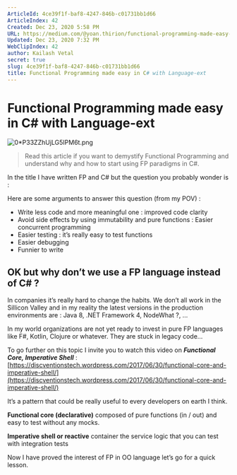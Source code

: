 ```yaml
---
ArticleId: 4ce39f1f-baf8-4247-846b-c01731bb1d66
ArticleIndex: 42
Created: Dec 23, 2020 5:58 PM
URL: https://medium.com/@yoan.thirion/functional-programming-made-easy-in-c-with-language-ext-c4e9d4a512ac
Updated: Dec 23, 2020 7:32 PM
WebClipIndex: 42
author: Kailash Vetal
secret: true
slug: 4ce39f1f-baf8-4247-846b-c01731bb1d66
title: Functional Programming made easy in C# with Language-ext
---
```

#  Functional Programming made easy in C# with Language-ext
![0*P33ZZhUjLG5IPM6t.png](42%20c825ad0b554d49d4904b0b8c0060613c/0P33ZZhUjLG5IPM6t.png)

> Read this article if you want to demystify Functional Programming and understand why and how to start using FP paradigms in C#.

In the title I have written FP and C# but the question you probably wonder is :

Here are some arguments to answer this question (from my POV) :

- Write less code and more meaningful one : improved code clarity
- Avoid side effects by using immutability and pure functions : Easier concurrent programming
- Easier testing : it’s really easy to test functions
- Easier debugging
- Funnier to write

## OK but why don’t we use a FP language instead of C# ?

In companies it’s really hard to change the habits. We don’t all work in the Sillicon Valley and in my reality the latest versions in the production environments are : Java 8, .NET Framework 4, NodeWhat ?, …

In my world organizations are not yet ready to invest in pure FP languages like F#, Kotlin, Clojure or whatever. They are stuck in legacy code…

To go further on this topic I invite you to watch this video on ***Functional Core, Imperative Shell*** : [https://discventionstech.wordpress.com/2017/06/30/functional-core-and-imperative-shell/](https://discventionstech.wordpress.com/2017/06/30/functional-core-and-imperative-shell/)

It’s a pattern that could be really useful to every developers on earth I think.

**Functional core (declarative)** composed of pure functions (in / out) and easy to test without any mocks.

**Imperative shell or reactive** container the service logic that you can test with integration tests

Now I have proved the interest of FP in OO language let’s go for a quick lesson.
